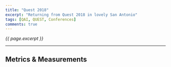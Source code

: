 ```yaml
---
title: "Quest 2018"
excerpt: "Returning from Quest 2018 in lovely San Antonio"
tags: [QAI, QUEST, Conferences]
comments: true
---
```

<i>{{ page.excerpt }}</i>
<hr />

## Metrics & Measurements
